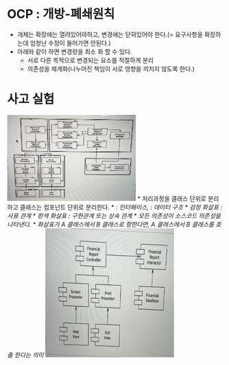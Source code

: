# OCP : 개방-폐쇄원칙
  
  * 개체는 확장에는 열려있어야하고, 변경에는 닫혀있어야 한다.(= 요구사항을 확장하는데 엄청난 수정이 들어가면 안된다.)
  * 아래와 같이 하면 변경량을 최소 화 할 수 있다.
      * 서로 다른 목적으로 변경되는 요소를 적절하게 분리
      * 의존성을 체계화(나누어진 책임이 서로 영향을 끼치지 않도록 한다.)
      
# 사고 실험
  <img src="https://github.com/HwangWoonChun/CleanArchitecture/blob/main/clean/image/07/1.png" width = 300 height = 200>
    * 처리과정을 클래스 단위로 분리 하고 클래스는 컴포넌트 단위로 분리한다. 
    * <I> : 인터페이스, <DS> : 데이터 구조
    * 검정 화살표 : 사용 관계
    * 흰색 화살표 : 구현관계 또는 상속 관계
    * 모든 의존성이 소스코드 의존성을 나타낸다.
      * 화살표가 A 클래스에서 B 클래스로 향한다면, A 클래스에서 B 클래스를 호출 한다는 의미

  <img src="https://github.com/HwangWoonChun/CleanArchitecture/blob/main/clean/image/07/2.png" width = 300 height = 300>
